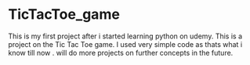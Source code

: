 # TicTacToe_game
 This is my first project after i started learning python on udemy.
 This is a project on the Tic Tac Toe game.
 I used  very simple code as thats what i know till now .
 will do more projects on further concepts in the future.
